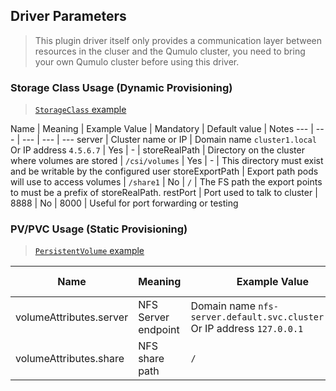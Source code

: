 ## Driver Parameters
> This plugin driver itself only provides a communication layer between resources in the cluser and the Qumulo cluster, you need to bring your own Qumulo cluster before using this driver.

### Storage Class Usage (Dynamic Provisioning)
> [`StorageClass` example](../deploy/example/storageclass-qumulo.yaml)

Name | Meaning | Example Value | Mandatory | Default value | Notes
--- | --- | --- | --- | ---
server | Cluster name or IP | Domain name `cluster1.local` <br>Or IP address `4.5.6.7` | Yes | - |
storeRealPath | Directory on the cluster where volumes are stored | `/csi/volumes` | Yes | - | This
directory must exist and be writable by the configured user
storeExportPath | Export path pods will use to access volumes | `/share1` | No | `/` | The FS path
the export points to must be a prefix of storeRealPath.
restPort | Port used to talk to cluster | 8888 | No | 8000 | Useful for port forwarding or testing

### PV/PVC Usage (Static Provisioning)
> [`PersistentVolume` example](../deploy/example/pv-nfs-csi.yaml)

Name | Meaning | Example Value | Mandatory | Default value
--- | --- | --- | --- | ---
volumeAttributes.server | NFS Server endpoint | Domain name `nfs-server.default.svc.cluster.local` <br>Or IP address `127.0.0.1` | Yes |
volumeAttributes.share | NFS share path | `/` |  Yes  |
